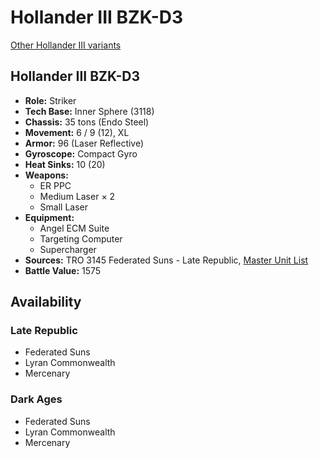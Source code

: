# Hollander III BZK-D3

[Other Hollander III variants](../hollander_iii.md)

## Hollander III BZK-D3
- **Role:** Striker
- **Tech Base:** Inner Sphere (3118)
- **Chassis:** 35 tons (Endo Steel)
- **Movement:** 6 / 9 (12), XL
- **Armor:** 96 (Laser Reflective)
- **Gyroscope:** Compact Gyro
- **Heat Sinks:** 10 (20)
- **Weapons:**
  - ER PPC
  - Medium Laser × 2
  - Small Laser
- **Equipment:**
  - Angel ECM Suite
  - Targeting Computer
  - Supercharger
- **Sources:** TRO 3145 Federated Suns - Late Republic, [Master Unit List](http://masterunitlist.info/Unit/Details/6335/hollander-iii-bzk-d3)
- **Battle Value:** 1575

## Availability

### Late Republic
- Federated Suns
- Lyran Commonwealth
- Mercenary

### Dark Ages
- Federated Suns
- Lyran Commonwealth
- Mercenary

